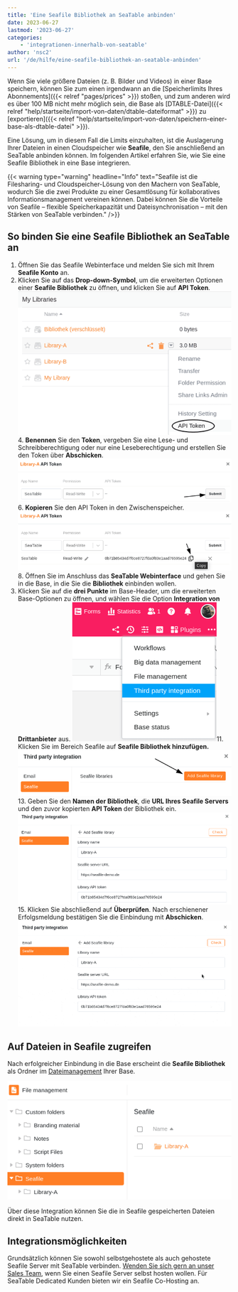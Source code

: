 ```yaml
---
title: 'Eine Seafile Bibliothek an SeaTable anbinden'
date: 2023-06-27
lastmod: '2023-06-27'
categories:
    - 'integrationen-innerhalb-von-seatable'
author: 'nsc2'
url: '/de/hilfe/eine-seafile-bibliothek-an-seatable-anbinden'
---
```


Wenn Sie viele größere Dateien (z. B. Bilder und Videos) in einer Base speichern, können Sie zum einen irgendwann an die [Speicherlimits Ihres Abonnements]({{< relref "pages/prices" >}}) stoßen, und zum anderen wird es über 100 MB nicht mehr möglich sein, die Base als [DTABLE-Datei]({{< relref "help/startseite/import-von-daten/dtable-dateiformat" >}}) zu [exportieren]({{< relref "help/startseite/import-von-daten/speichern-einer-base-als-dtable-datei" >}}).

Eine Lösung, um in diesem Fall die Limits einzuhalten, ist die Auslagerung Ihrer Dateien in einen Cloudspeicher wie **Seafile**, den Sie anschließend an SeaTable anbinden können. Im folgenden Artikel erfahren Sie, wie Sie eine Seafile Bibliothek in eine Base integrieren.

{{< warning type="warning" headline="Info" text="Seafile ist die Filesharing- und Cloudspeicher-Lösung von den Machern von SeaTable, wodurch Sie die zwei Produkte zu einer Gesamtlösung für kollaboratives Informationsmanagement vereinen können. Dabei können Sie die Vorteile von Seafile – flexible Speicherkapazität und Dateisynchronisation – mit den Stärken von SeaTable verbinden." />}}

## So binden Sie eine Seafile Bibliothek an SeaTable an

1. Öffnen Sie das Seafile Webinterface und melden Sie sich mit Ihrem **Seafile Konto** an.
2. Klicken Sie auf das **Drop-down-Symbol**, um die erweiterten Optionen einer **Seafile Bibliothek** zu öffnen, und klicken Sie auf **API Token**.
   ![Öffnen der Erweiterten Einstellungen einer Bibliothek und Klick auf API Token](images/click-api-token.png)4. **Benennen** Sie den **Token**, vergeben Sie eine Lese- und Schreibberechtigung oder nur eine Leseberechtigung und erstellen Sie den Token über **Abschicken**.
   ![Erstellung des API Tokens](images/create-api-token.png)6. **Kopieren** Sie den API Token in den Zwischenspeicher.
   ![Kopieren des API-Tokens in den Zwischenspeicher](images/copy-api-token.png)8. Öffnen Sie im Anschluss das **SeaTable Webinterface** und gehen Sie in die Base, in die Sie die **Bibliothek** einbinden wollen.
3. Klicken Sie auf die **drei Punkte** im Base-Header, um die erweiterten Base-Optionen zu öffnen, und wählen Sie die Option **Integration von Drittanbieter** aus.
   ![Auswahl der Option Integration von Drittanbieter](images/open-third-party-integration.png)11. Klicken Sie im Bereich Seafile auf **Seafile Bibliothek hinzufügen.**
   ![Klick auf Seafile Bibliothek hinzufügen](images/add-seafile-library.png)13. Geben Sie den **Namen der Bibliothek**, die **URL Ihres Seafile Servers** und den zuvor kopierten **API Token** der Bibliothek ein.
   ![Einbindung der Seafile Bibliothek](images/add-library-to-base.png)15. Klicken Sie abschließend auf **Überprüfen**. Nach erschienener Erfolgsmeldung bestätigen Sie die Einbindung mit **Abschicken**. ![Einbindung der Seafile Bibliothek bestätigen und abschließen](images/finish-integration.gif)

## Auf Dateien in Seafile zugreifen

Nach erfolgreicher Einbindung in die Base erscheint die **Seafile Bibliothek** als Ordner im [Dateimanagement](https://seatable.io/docs/dateien-und-bilder/das-dateimanagement-einer-base/) Ihrer Base.

![Eingebundene Seafile Bibliothek im Dateimanagement der Base](images/library-in-file-management.png)

Über diese Integration können Sie die in Seafile gespeicherten Dateien direkt in SeaTable nutzen.

## Integrationsmöglichkeiten

Grundsätzlich können Sie sowohl selbstgehostete als auch gehostete Seafile Server mit SeaTable verbinden. [Wenden Sie sich gern an unser Sales Team](https://seatable.io/kontakt/), wenn Sie einen Seafile Server selbst hosten wollen. Für SeaTable Dedicated Kunden bieten wir ein Seafile Co-Hosting an.
